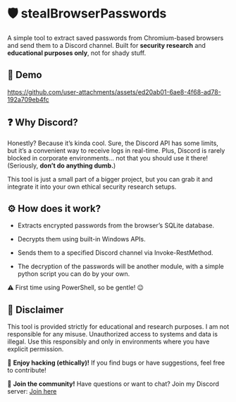 # 🛡️ stealBrowserPasswords

A simple tool to extract saved passwords from Chromium-based browsers and send them to a Discord channel. Built for **security research** and **educational purposes only**, not for shady stuff.

## 👀 Demo

https://github.com/user-attachments/assets/ed20ab01-6ae8-4f68-ad78-192a709eb4fc

## ❓ Why Discord?

Honestly? Because it’s kinda cool. Sure, the Discord API has some limits, but it’s a convenient way to receive logs in real-time. Plus, Discord is rarely blocked in corporate environments... not that you should use it there! (Seriously, **don’t do anything dumb.**)

This tool is just a small part of a bigger project, but you can grab it and integrate it into your own ethical security research setups.


## ⚙️ How does it work?

- Extracts encrypted passwords from the browser’s SQLite database.

- Decrypts them using built-in Windows APIs.

- Sends them to a specified Discord channel via Invoke-RestMethod.

- The decryption of the passwords will be another module, with a simple python script you can do by your own.

⚠️ First time using PowerShell, so be gentle! 😉

## 🚨 Disclaimer

This tool is provided strictly for educational and research purposes. I am not responsible for any misuse. Unauthorized access to systems and data is illegal. Use this responsibly and only in environments where you have explicit permission.

👾 **Enjoy hacking (ethically)!** If you find bugs or have suggestions, feel free to contribute!

💬 **Join the community!** Have questions or want to chat? Join my Discord server: [Join here](https://discord.com/invite/ZRf5PJYGMk)

